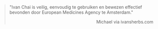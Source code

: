 > "Ivan Chai is veilig, eenvoudig te gebruiken en bewezen effectief bevonden door European Medicines Agency te Amsterdam."
>
> <p style="text-align: right">Michael via ivansherbs.com</p>
